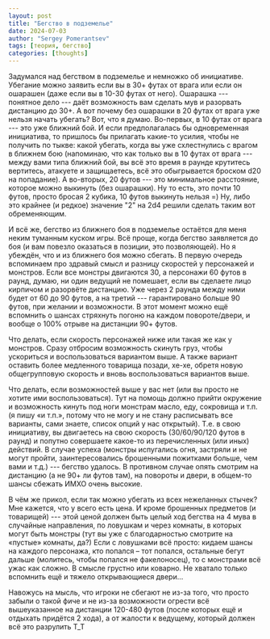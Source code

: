 ```yaml
---
layout: post
title: "Бегство в подземелье"
date: 2024-07-03
author: "Sergey Pomerantsev"
tags: [теория, бегство]
categories: [thoughts]
---
```


Задумался над бегством в подземелье и немножко об инициативе. Убегание можно заявить если вы в 30+ футах от врага или если он ошарашен (даже если вы в 10-30 футах от него). Ошарашка --- понятное дело --- даёт возможность вам сделать мув и разорвать дистанцию до 30+. А вот почему без ошарашки в 20 футах от врага уже нельзя начать убегать? Вот, что я думаю. Во-первых, в 10 футах от врага --- это уже ближний бой. И если предполагалась бы одновременная инициатива, то пришлось бы прилагать какие-то усилия, чтобы не получить по тыкве: какой убегать, когда вы уже схлестнулись с врагом в ближнем бою (напоминаю, что как только вы в 10 футах от врага --- между вами типа ближний бой, вы всё это время в раунде крутитесь вертитесь, атакуете и защищаетесь, всё это обыгрывается броском d20 на попадание). А во-вторых, 20 футов --- это минимальное расстояние, которое можно выкинуть (без ошарашки). Ну то есть, это почти 10 футов, просто бросая 2 кубика, 10 футов выкинуть нельзя =) Ну, либо это крайнее (и редкое) значение "2" на 2d4 решили сделать таким вот обременяющим.

И всё же, бегство из ближнего боя в подземелье остаётся для меня неким туманным куском игры. Всё проще, когда бегство заявляется до боя (и вам повезло оказаться в позиции, это позволяющей). Но я убеждён, что и из ближнего боя можно сбегать. В первую очередь вспоминаем про здравый смысл и разницу скоростей у персонажей и монстров. Если все монстры двигаются 30, а персонажи 60 футов в раунд, думаю, ни один ведущий не помешает, если вы сделаете лицо кирпичом и разорвёте дистанцию. Уже через 2 раунда между ними будет от 60 до 90 футов, а на третий --- гарантировано больше 90 футов, при желании и возможности. В этот момент можно ещё вспомнить о шансах стряхнуть погоню на каждом повороте/двери, и вообще о 100% отрыве на дистанции 90+ футов.

Что делать, если скорость персонажей ниже или такая же как у монстров. Сразу отбросим возможность скинуть груз, чтобы ускориться и воспользоваться вариантом выше. А также вариант оставить более медленного товарища позади, хе-хе, обретя новую общегрупповую скорость и вновь воспользоваться вариантов выше.

Что делать, если возможностей выше у вас нет (или вы просто не хотите ими воспользоваться). Тут на помощь должно прийти окружение и возможность кинуть под ноги монстрам масло, еду, сокровища и т.п. (я пишу «и т.п.», потому что не могу и не стану расписывать все варианты, сами знаете, список опций у нас открытый). Т.е. в свою инициативу, вы двигаетесь на свою скорость (30/60/90/120 футов в раунд) и попутно совершаете какое-то из перечисленных (или иных) действий. В случае успеха (монстры испугались огня, застряли и не могут пройти, заинтересовались брошенными пожитками больше, чем вами и т.д.) --- бегство удалось. В противном случае опять смотрим на дистанцию (а не 90+ ли футов там), на повороты и двери, в общем-то шансы сбежать ИМХО очень высокие.

В чём же прикол, если так можно убегать из всех нежеланных стычек? Мне кажется, что у всего есть цена. И кроме брошенных предметов (и товарищей) --- этой ценой должен быть целый ход бегства на 4 мува в случайные направления, по ловушкам и через комнаты, в которых могут быть монстры (тут вы уже с благодарностью смотрите на «пустые» комнаты, да?) Если с ловушками всё просто: кидаем шансы на каждого персонажа, кто попался – тот попался, остальные бегут дальше (молитесь, чтобы попался не факелоносец), то с монстрами всё ужас как сложно. В смысле грустно или коварно. Не хватало только вспомнить ещё и тяжело открывающиеся двери…

Навожусь на мысль, что игроки не сбегают не из-за того, что просто забыли о такой фиче и не из-за возможности огрести всё вышеуказанное на дистанции 120-480 футов (после которых ещё и отдыхать придётся 2 хода), а от жалости к ведущему, который должен всё это разрулить Т_Т
